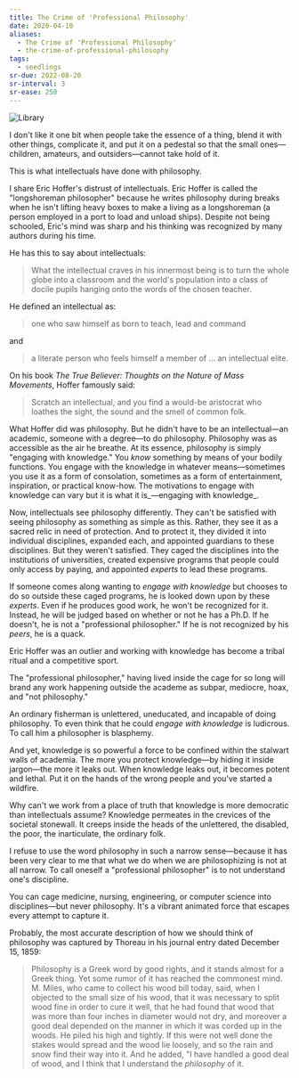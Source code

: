 ```yaml
---
title: The Crime of 'Professional Philosophy'
date: 2020-04-10
aliases:
  - The Crime of 'Professional Philosophy'
  - the-crime-of-professional-philosophy
tags:
  - seedlings
sr-due: 2022-08-20
sr-interval: 3
sr-ease: 250
---
```

![Library](essays/images/library.jpg)

I don't like it one bit when people take the essence of a thing, blend it with other things, complicate it, and put it on a pedestal so that the small ones—children, amateurs, and outsiders—cannot take hold of it.

This is what intellectuals have done with philosophy.

I share Eric Hoffer's distrust of intellectuals. Eric Hoffer is called the "longshoreman philosopher" because he writes philosophy during breaks when he isn't lifting heavy boxes to make a living as a longshoreman (a person employed in a port to load and unload ships). Despite not being schooled, Eric's mind was sharp and his thinking was recognized by many authors during his time.

He has this to say about intellectuals:

> What the intellectual craves in his innermost being is to turn the whole globe into a classroom and the world's population into a class of docile pupils hanging onto the words of the chosen teacher.

He defined an intellectual as:

> one who saw himself as born to teach, lead and command

and

> a literate person who feels himself a member of … an intellectual elite.

On his book _The True Believer: Thoughts on the Nature of Mass Movements_, Hoffer famously said:

> Scratch an intellectual, and you find a would-be aristocrat who loathes the sight, the sound and the smell of common folk.

What Hoffer did was philosophy. But he didn't have to be an intellectual—an academic, someone with a degree—to do philosophy. Philosophy was as accessible as the air he breathe. At its essence, philosophy is simply "engaging with knowledge." You _know_ something by means of your bodily functions. You engage with the knowledge in whatever means—sometimes you use it as a form of consolation, sometimes as a form of entertainment, inspiration, or practical know-how. The motivations to engage with knowledge can vary but it is what it is_—engaging with knowledge_.

Now, intellectuals see philosophy differently. They can't be satisfied with seeing philosophy as something as simple as this. Rather, they see it as a sacred relic in need of protection. And to protect it, they divided it into individual disciplines, expanded each, and appointed guardians to these disciplines. But they weren't satisfied. They caged the disciplines into the institutions of universities, created expensive programs that people could only access by paying, and appointed _experts_ to lead these programs.

If someone comes along wanting to _engage with knowledge_ but chooses to do so outside these caged programs, he is looked down upon by these _experts_. Even if he produces good work, he won't be recognized for it. Instead, he will be judged based on whether or not he has a Ph.D. If he doesn't, he is not a "professional philosopher." If he is not recognized by his _peers_, he is a quack.

Eric Hoffer was an outlier and working with knowledge has become a tribal ritual and a competitive sport.

The "professional philosopher," having lived inside the cage for so long will brand any work happening outside the academe as subpar, mediocre, hoax, and "not philosophy."

An ordinary fisherman is unlettered, uneducated, and incapable of doing philosophy. To even think that he could _engage with knowledge_ is ludicrous. To call him a philosopher is blasphemy.

And yet, knowledge is so powerful a force to be confined within the stalwart walls of academia. The more you protect knowledge—by hiding it inside jargon—the more it leaks out. When knowledge leaks out, it becomes potent and lethal. Put it on the hands of the wrong people and you've started a wildfire.

Why can't we work from a place of truth that knowledge is more democratic than intellectuals assume? Knowledge permeates in the crevices of the societal stonewall. It creeps inside the heads of the unlettered, the disabled, the poor, the inarticulate, the ordinary folk.

I refuse to use the word philosophy in such a narrow sense—because it has been very clear to me that what we do when we are philosophizing is not at all narrow. To call oneself a "professional philosopher" is to not understand one's discipline.

You can cage medicine, nursing, engineering, or computer science into disciplines—but never philosophy. It's a vibrant animated force that escapes every attempt to capture it.

Probably, the most accurate description of how we should think of philosophy was captured by Thoreau in his journal entry dated December 15, 1859:

> Philosophy is a Greek word by good rights, and it stands almost for a Greek thing. Yet some rumor of it has reached the commonest mind. M. Miles, who came to collect his wood bill today, said, when I objected to the small size of his wood, that it was necessary to split wood fine in order to cure it well, that he had found that wood that was more than four inches in diameter would not dry, and moreover a good deal depended on the manner in which it was corded up in the woods. He piled his high and tightly. If this were not well done the stakes would spread and the wood lie loosely, and so the rain and snow find their way into it. And he added, "I have handled a good deal of wood, and I think that I understand the _philosophy_ of it.
